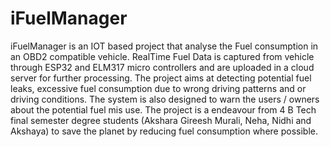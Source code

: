 # iFuelManager
iFuelManager is an IOT based  project that analyse the Fuel consumption in an OBD2 compatible vehicle. RealTime Fuel Data is captured from vehicle through ESP32 and ELM317 micro controllers and are uploaded in a cloud server for further processing. The project aims at detecting potential fuel leaks, excessive fuel consumption due to wrong driving patterns and or driving conditions. The system is also designed to warn the users / owners about the potential fuel mis use. 
The project is a endeavour from 4 B Tech final semester degree students (Akshara Gireesh Murali, Neha, Nidhi and Akshaya) to save the planet by reducing fuel consumption where possible.
